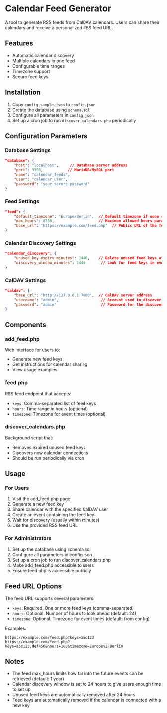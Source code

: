 # Calendar Feed Generator

A tool to generate RSS feeds from CalDAV calendars. Users can share their calendars and receive a personalized RSS feed URL.

## Features
- Automatic calendar discovery
- Multiple calendars in one feed
- Configurable time ranges
- Timezone support
- Secure feed keys

## Installation

1. Copy `config.sample.json` to `config.json`
2. Create the database using `schema.sql`
3. Configure all parameters in `config.json`
4. Set up a cron job to run `discover_calendars.php` periodically

## Configuration Parameters

### Database Settings
```json
"database": {
    "host": "localhost",     // Database server address
    "port": 3306,           // MariaDB/MySQL port
    "name": "calendar_feeds", 
    "user": "calendar_user", 
    "password": "your_secure_password"
}
```

### Feed Settings
```json
"feed": {
    "default_timezone": "Europe/Berlin",  // Default timezone if none specified in request
    "max_hours": 8760,                    // Maximum allowed hours parameter (8760 = 1 year)
    "base_url": "https://example.com/feed.php"  // Public URL of the feed endpoint
}
```

### Calendar Discovery Settings
```json
"calendar_discovery": {
    "unused_key_expiry_minutes": 1440,    // Delete unused feed keys after 24 hours
    "discovery_window_minutes": 1440       // Look for feed keys in events within next 24 hours
}
```

### CalDAV Settings
```json
"caldav": {
    "base_url": "http://127.0.0.1:7000",  // CalDAV server address
    "username": "admin",                   // Account used to discover calendars
    "password": "admin"                    // Password for the discovery account
}
```

## Components

### add_feed.php
Web interface for users to:
- Generate new feed keys
- Get instructions for calendar sharing
- View usage examples

### feed.php
RSS feed endpoint that accepts:
- `keys`: Comma-separated list of feed keys
- `hours`: Time range in hours (optional)
- `timezone`: Timezone for event times (optional)

### discover_calendars.php
Background script that:
- Removes expired unused feed keys
- Discovers new calendar connections
- Should be run periodically via cron

## Usage

### For Users
1. Visit the add_feed.php page
2. Generate a new feed key
3. Share calendar with the specified CalDAV user
4. Create an event containing the feed key
5. Wait for discovery (usually within minutes)
6. Use the provided RSS feed URL

### For Administrators
1. Set up the database using schema.sql
2. Configure all parameters in config.json
3. Set up a cron job to run discover_calendars.php
4. Make add_feed.php accessible to users
5. Ensure feed.php is accessible publicly

## Feed URL Options

The feed URL supports several parameters:
- `keys`: Required. One or more feed keys (comma-separated)
- `hours`: Optional. Number of hours to look ahead (default: 24)
- `timezone`: Optional. Timezone for event times (default: from config)

Examples:
```
https://example.com/feed.php?keys=abc123
https://example.com/feed.php?keys=abc123,def456&hours=168&timezone=Europe%2FBerlin
```

## Notes
- The feed max_hours limits how far into the future events can be retrieved (default: 1 year)
- Calendar discovery window is set to 24 hours to give users enough time to set up
- Unused feed keys are automatically removed after 24 hours
- Feed keys are automatically removed if the calendar is connected with a new key
